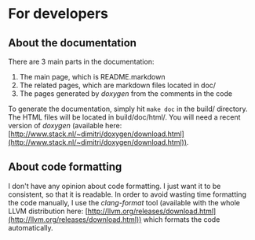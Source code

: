 For developers
===

## About the documentation

There are 3 main parts in the documentation:
1. The main page, which is README.markdown
2. The related pages, which are markdown files located in doc/
3. The pages generated by _doxygen_ from the comments in the code

To generate the documentation, simply hit `make doc` in the build/ directory. The HTML files will be located in build/doc/html/. You will need a recent version of _doxygen_ (available here: [http://www.stack.nl/~dimitri/doxygen/download.html](http://www.stack.nl/~dimitri/doxygen/download.html)).

## About code formatting

I don't have any opinion about code formatting. I just want it to be consistent, so that it is readable. In order to avoid wasting time formatting the code manually, I use the _clang-format_ tool (available with the whole LLVM distribution here: [http://llvm.org/releases/download.html](http://llvm.org/releases/download.html)) which formats the code automatically.
